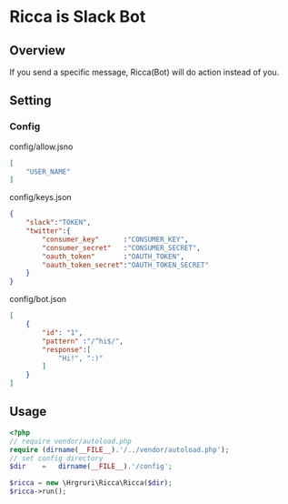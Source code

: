 # Ricca is Slack Bot
## Overview
If you send a specific message, Ricca(Bot) will do action instead of you.
## Setting
### Config
config/allow.jsno
```json
[
    "USER_NAME"
]
```
config/keys.json
```json
{
    "slack":"TOKEN",
    "twitter":{
        "consumer_key"      :"CONSUMER_KEY",
        "consumer_secret"   :"CONSUMER_SECRET",
        "oauth_token"       :"OAUTH_TOKEN",
        "oauth_token_secret":"OAUTH_TOKEN_SECRET"
    }
}
```

config/bot.json
```json
[
    {
        "id": "1",
        "pattern" :"/^hi$/",
        "response":[
            "Hi!", ":)"
        ]
    }
]
```
## Usage
```php
<?php
// require vendor/autoload.php
require (dirname(__FILE__).'/../vendor/autoload.php');
// set config directory
$dir    =   dirname(__FILE__).'/config';

$ricca = new \Hrgruri\Ricca\Ricca($dir);
$ricca->run();
```
